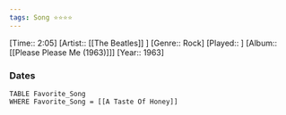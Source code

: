 ```yaml
---
tags: Song ⭐⭐⭐⭐ 
---
```

[Time:: 2:05]
[Artist:: [[The Beatles]] ]
[Genre:: Rock]
[Played:: ]
[Album:: [[Please Please Me (1963)]]]
[Year:: 1963]
### Dates
````dataview
TABLE Favorite_Song
WHERE Favorite_Song = [[A Taste Of Honey]]
````